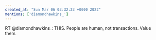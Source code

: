 ```yaml
---
created_at: "Sun Mar 06 03:32:23 +0000 2022"
mentions: ['diamondhawkins_']
---
```


RT @diamondhawkins_: THIS. People are human, not transactions. Value them.